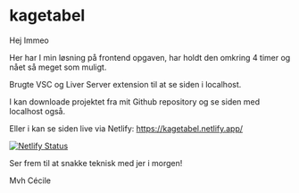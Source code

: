 # kagetabel

Hej Immeo

Her har I min løsning på frontend opgaven, har holdt den omkring 4 timer og nået så meget som muligt.

Brugte VSC og Liver Server extension til at se siden i localhost.

I kan downloade projektet fra mit Github repository og se siden med localhost også.

Eller i kan se siden live via Netlify: https://kagetabel.netlify.app/

[![Netlify Status](https://api.netlify.com/api/v1/badges/55d30e4b-1fe1-410e-817d-ce20463c11d7/deploy-status)](https://app.netlify.com/sites/kagetabel/deploys)

Ser frem til at snakke teknisk med jer i morgen!

Mvh
Cécile
